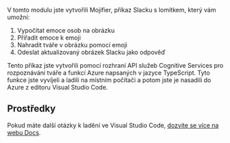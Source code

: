 V tomto modulu jste vytvořili Mojifier, příkaz Slacku s lomítkem, který vám umožní: 

1. Vypočítat emoce osob na obrázku
2. Přiřadit emoce k emoji
3. Nahradit tváře v obrázku pomocí emoji
4. Odeslat aktualizovaný obrázek Slacku jako odpověď

Tento příkaz jste vytvořili pomocí rozhraní API služeb Cognitive Services pro rozpoznávání tváře a funkcí Azure napsaných v jazyce TypeScript. Tyto funkce jste vyvíjeli a ladili na místním počítači a potom jste je nasadili do Azure z editoru Visual Studio Code.

## <a name="resources"></a>Prostředky

Pokud máte další otázky k ladění ve Visual Studio Code, [dozvíte se více na webu Docs](https://code.visualstudio.com/docs/editor/debugging?azure-portal=true).